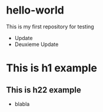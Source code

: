 # hello-world
This is my first repository for testing
+ Update
+ Deuxieme Update
# This is h1 example
## This is h22 example
* blabla
